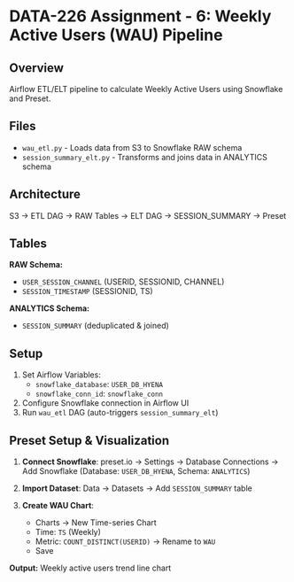 # DATA-226 Assignment - 6: Weekly Active Users (WAU) Pipeline

## Overview
Airflow ETL/ELT pipeline to calculate Weekly Active Users using Snowflake and Preset.

## Files
- `wau_etl.py` - Loads data from S3 to Snowflake RAW schema
- `session_summary_elt.py` - Transforms and joins data in ANALYTICS schema

## Architecture

S3 → ETL DAG → RAW Tables → ELT DAG → SESSION_SUMMARY → Preset

## Tables
**RAW Schema:**
- `USER_SESSION_CHANNEL` (USERID, SESSIONID, CHANNEL)
- `SESSION_TIMESTAMP` (SESSIONID, TS)

**ANALYTICS Schema:**
- `SESSION_SUMMARY` (deduplicated & joined)

## Setup
1. Set Airflow Variables:
   - `snowflake_database`: `USER_DB_HYENA`
   - `snowflake_conn_id`: `snowflake_conn`
2. Configure Snowflake connection in Airflow UI
3. Run `wau_etl` DAG (auto-triggers `session_summary_elt`)

## Preset Setup & Visualization

1. **Connect Snowflake**: preset.io → Settings → Database Connections → Add Snowflake (Database: `USER_DB_HYENA`, Schema: `ANALYTICS`)

2. **Import Dataset**: Data → Datasets → Add `SESSION_SUMMARY` table

3. **Create WAU Chart**: 
   - Charts → New Time-series Chart
   - Time: `TS` (Weekly)
   - Metric: `COUNT_DISTINCT(USERID)` → Rename to `WAU`
   - Save

**Output:** Weekly active users trend line chart
